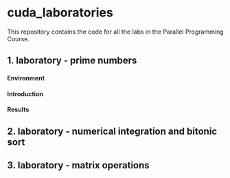 # cuda_laboratories
This repository contains the code for all the labs in the Parallel Programming Course.

## 1. laboratory - prime numbers

#### Environment


#### Introduction

#### Results

## 2. laboratory - numerical integration and bitonic sort

## 3. laboratory - matrix operations

